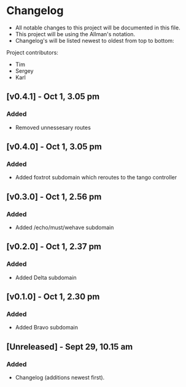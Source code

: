 # Changelog
- All notable changes to this project will be documented in this file.
- This project will be using the Allman's notation.
- Changelog's will be listed newest to oldest from top to bottom:

Project contributors:
- Tim
- Sergey
- Karl

## [v0.4.1] - Oct 1, 3.05 pm
### Added
- Removed unnessesary routes

## [v0.4.0] - Oct 1, 3.05 pm
### Added
- Added foxtrot subdomain which reroutes to the tango controller

## [v0.3.0] - Oct 1, 2.56 pm
### Added
- Added /echo/must/wehave subdomain


## [v0.2.0] - Oct 1, 2.37 pm
### Added
- Added Delta subdomain

## [v0.1.0] - Oct 1, 2.30 pm
### Added
- Added Bravo subdomain

## [Unreleased] - Sept 29, 10.15 am
### Added
- Changelog (additions newest first).
